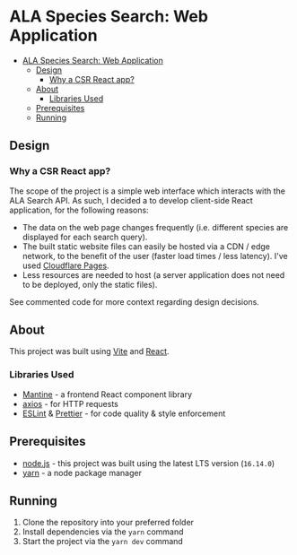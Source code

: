 # ALA Species Search: Web Application

- [ALA Species Search: Web Application](#ala-species-search-web-application)
  - [Design](#design)
    - [Why a CSR React app?](#why-a-csr-react-app)
  - [About](#about)
    - [Libraries Used](#libraries-used)
  - [Prerequisites](#prerequisites)
  - [Running](#running)

## Design

### Why a CSR React app?

The scope of the project is a simple web interface which interacts with the ALA Search API. As such, I decided a to develop client-side React application, for the following reasons:

- The data on the web page changes frequently (i.e. different species are displayed for each search query).
- The built static website files can easily be hosted via a CDN / edge network, to the benefit of the user (faster load times / less latency). I've used [Cloudflare Pages](https://pages.cloudflare.com/).
- Less resources are needed to host (a server application does not need to be deployed, only the static files).

See commented code for more context regarding design decisions.

## About

This project was built using [Vite](https://vitejs.dev/) and [React](https://reactjs.org/).

### Libraries Used

- [Mantine](https://mantine.dev/) - a frontend React component library
- [axios](https://github.com/axios/axios) - for HTTP requests
- [ESLint](https://eslint.org/) & [Prettier](https://prettier.io/) - for code quality & style enforcement

## Prerequisites

- [node.js](https://nodejs.org/en/download/) - this project was built using the latest LTS version (`16.14.0`)
- [yarn](https://yarnpkg.com/getting-started/install) - a node package manager

## Running

1. Clone the repository into your preferred folder
2. Install dependencies via the `yarn` command
3. Start the project via the `yarn dev` command
